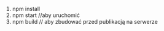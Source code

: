 1. npm install
2. npm start //aby uruchomić 
3. npm build // aby zbudować przed publikacją na serwerze